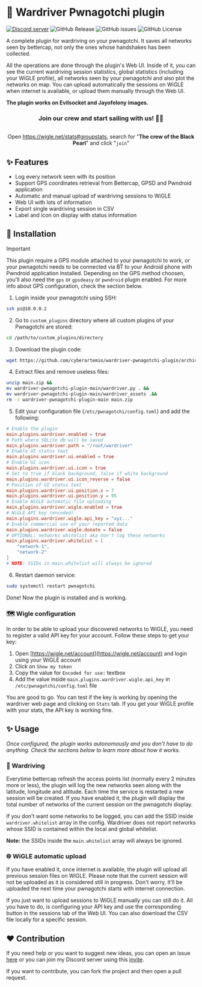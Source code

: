 # 🛜 Wardriver Pwnagotchi plugin

[![Discord server](https://img.shields.io/badge/Discord%20server-7289da?style=flat-square&logo=discord&logoColor=white)](https://discord.gg/5vrJbbW3ve)
 ![GitHub Release](https://img.shields.io/github/v/release/cyberartemio/wardriver-pwnagotchi-plugin?style=flat-square)
 ![GitHub issues](https://img.shields.io/github/issues/cyberartemio/wardriver-pwnagotchi-plugin?style=flat-square)
 ![GitHub License](https://img.shields.io/github/license/cyberartemio/wardriver-pwnagotchi-plugin?style=flat-square)

A complete plugin for wardriving on your pwnagotchi. It saves all networks seen by bettercap, not only the ones whose handshakes has been collected.

All the operations are done through the plugin's Web UI. Inside of it, you can see the current wardriving session statistics, global statistics (including your WiGLE profile), all networks seen by your pwnagotchi and also plot the networks on map. You can upload automatically the sessions on WiGLE when internet is available, or upload them manually through the Web UI.

**The plugin works on Evilsocket and Jayofelony images.**

<div align="center">
    <h3>Join our crew and start sailing with us! 🏴‍☠️</h3>
    <img src=".github/assets/banner.png" alt="" />
    <p>Open <a href="https://wigle.net/stats#groupstats">https://wigle.net/stats#groupstats</a>, search for "<b>The crew of the Black Pearl</b>" and click "<code>join</code>"</p>
</div>

## ✨ Features
- Log every network seen with its position
- Support GPS coordinates retrieval from Bettercap, GPSD and Pwndroid application
- Automatic and manual upload of wardriving sessions to WiGLE
- Web UI with lots of information
- Export single wardriving session in CSV
- Label and icon on display with status information

## 🚀 Installation

> [!IMPORTANT]
> This plugin require a GPS module attached to your pwnagotchi to work, or your pwnagotchi needs to be connected via BT to your Android phone with Pwndroid application installed. Depending on the GPS method choosen, you'll also need the `gps` or `gpsdeasy` or `pwndroid` plugin enabled. For more info about GPS configuration, check the section below.

1. Login inside your pwnagotchi using SSH:
```sh
ssh pi@10.0.0.2
```
2. Go to `custom_plugins` directory where all custom plugins of your Pwnagotchi are stored:
```sh
cd /path/to/custom_plugins/directory
```
3. Download the plugin code:
```sh
wget https://github.com/cyberartemio/wardriver-pwnagotchi-plugin/archive/main.zip
```
4. Extract files and remove useless files:
```sh
unzip main.zip &&
mv wardriver-pwnagotchi-plugin-main/wardriver.py . &&
mv wardriver-pwnagotchi-plugin-main/wardriver_assets .&&
rm -r wardriver-pwnagotchi-plugin-main main.zip
```
5. Edit your configuration file (`/etc/pwnagotchi/config.toml`) and add the following:
```toml
# Enable the plugin
main.plugins.wardriver.enabled = true
# Path where SQLite db will be saved
main.plugins.wardriver.path = "/root/wardriver"
# Enable UI status text
main.plugins.wardriver.ui.enabled = true
# Enable UI icon
main.plugins.wardriver.ui.icon = true
# Set to true if black background, false if white background
main.plugins.wardriver.ui.icon_reverse = false
# Position of UI status text
main.plugins.wardriver.ui.position.x = 7
main.plugins.wardriver.ui.position.y = 95
# Enable WiGLE automatic file uploading
main.plugins.wardriver.wigle.enabled = true
# WiGLE API key (encoded)
main.plugins.wardriver.wigle.api_key = "xyz..."
# Enable commercial use of your reported data
main.plugins.wardriver.wigle.donate = false
# OPTIONAL: networks whitelist aka don't log these networks
main.plugins.wardriver.whitelist = [
    "network-1",
    "network-2"
]
# NOTE: SSIDs in main.whitelist will always be ignored
```
6. Restart daemon service:
```sh
sudo systemctl restart pwnagotchi
```

Done! Now the plugin is installed and is working.

### 🗺️ Wigle configuration

In order to be able to upload your discovered networks to WiGLE, you need to register a valid API key for your account. Follow these steps to get your key:
1. Open [https://wigle.net/account](https://wigle.net/account) and login using your WiGLE account
2. Click on `Show my token`
3. Copy the value for `Encoded for use:` textbox
4. Add the value inside `main.plugins.wardriver.wigle.api_key` in `/etc/pwnagotchi/config.toml` file

You are good to go. You can test if the key is working by opening the wardriver web page and clicking on `Stats` tab. If you get your WiGLE profile with your stats, the API key is working fine.

## ✨ Usage

*Once configured, the plugin works autonomously and you don't have to do anything. Check the sections below to learn more about how it works.*

### 🚗 Wardriving

Everytime bettercap refresh the access points list (normally every 2 minutes more or less), the plugin will log the new networks seen along with the latitude, longitude and altitude. Each time the service is restarted a new session will be created. If you have enabled it, the plugin will display the total number of networks of the current session on the pwnagotchi display.

If you don't want some networks to be logged, you can add the SSID inside `wardriver.whitelist` array in the config. Wardriver does not report networks whose SSID is contained within the local and global whitelist.

**Note:** the SSIDs inside the `main.whitelist` array will always be ignored.

### 🌐 WiGLE automatic upload

If you have enabled it, once internet is available, the plugin will upload all previous session files on WiGLE. Please note that the current session will not be uploaded as it is considered still in progress. Don't worry, it'll be uploaded the next time your pwnagotchi starts with internet connection.

If you just want to upload sessions to WiGLE manually you can still do it. All you have to do, is configuring your API key and use the corresponding button in the sessions tab of the Web UI. You can also download the CSV file locally for a specific session.

## ❤️ Contribution

If you need help or you want to suggest new ideas, you can open an issue [here](https://github.com/cyberartemio/wardriver-pwnagotchi-plugin/issues/new) or you can join my Discord server using this [invite](https://discord.gg/5vrJbbW3ve).

If you want to contribute, you can fork the project and then open a pull request.